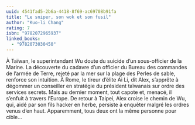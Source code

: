```yaml
---
uuid: 4541fad5-2b6a-4418-8f69-ac69708b91fa
title: "Le sniper, son wok et son fusil"
author: "Kuo-li Chang"
rating: 7
isbn: "9782072965937"
linked_books:
  - "9782073030450"
---
```


À Taïwan, le superintendant Wu doute du suicide d’un sous-officier de la Marine. La découverte du cadavre d’un officier du Bureau des commandes de l’armée de Terre, rejeté par la mer sur la plage des Perles de sable, renforce son intuition. À Rome, le tireur d’élite Ai Li, dit Alex, s’apprête à dégommer un conseiller en stratégie du président taïwanais sur ordre des services secrets. Mais au dernier moment, tout capote et, menacé, il s’enfuit à travers l’Europe. De retour à Taipei, Alex croise le chemin de Wu, qui, aidé par son fils hacker en herbe, persiste à enquêter malgré les ordres venus d’en haut. Apparemment, tous deux ont la même personne pour cible...
